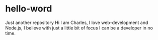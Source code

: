 # hello-word
Just another repository
Hi I am Charles, I love web-development and Node.js, I believe with just a little bit of focus I can be a developer in no time.
